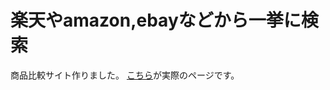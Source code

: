 # 楽天やamazon,ebayなどから一挙に検索
商品比較サイト作りました。
[こちら](https://electronic-handicraft.work/shop/price_comparison.html)が実際のページです。
